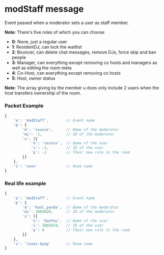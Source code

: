 # modStaff message

Event passed when a moderator sets a user as staff member.

**Note**: There's five roles of which you can choose

* **0**: None, just a regular user
* **1**: ResidentDJ, can lock the waitlist
* **2**: Bouncer, can delete chat messages, remove DJs, force skip and ban people
* **3**: Manager, can everything except removing co hosts and managers as well as editing the room meta
* **4**: Co-Host, can everything except removing co hosts
* **5**: Host, owner status 

**Note**: The array giving by the member _u_ does only include 2 users when the host transfers ownership of the room.

### Packet Example

```js
{
    'a': 'modStaff',        // Event name
    'p': {
        'm': 'xxxxxx',	    // Name of the moderator
        'mi': -1,           // ID of the moderator
        'u': [{
            'n': 'xxxxxx',  // Name of the user
            'i': -1,        // ID of the user
            'p': -1         // Their new role in the room
        }]
    },
    's': 'xxxx'             // Room name
}
```
### Real life example
```js
{
    'a': 'modStaff',        // Event name
    'p': {
        'm': 'kool_panda',  // Name of the moderator
        'mi': 3865820,      // ID of the moderator
        'u': [{
            'n': 'SooYou',  // Name of the user
            'i': 3865819,   // ID of the user
            'p': 0          // Their new role in the room
        }]
    },
    's': 'loves-kpop'       // Room name
}
```